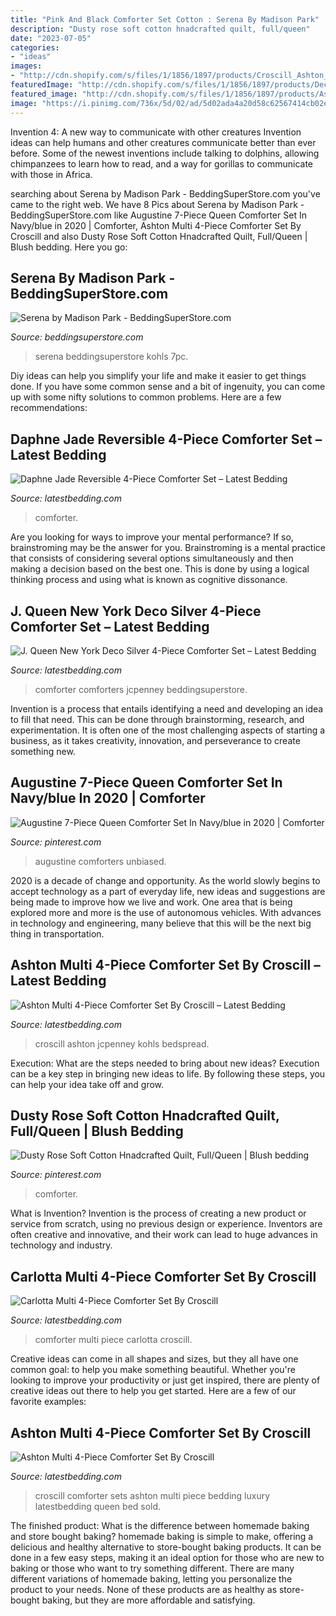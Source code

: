 ```yaml
---
title: "Pink And Black Comforter Set Cotton : Serena By Madison Park"
description: "Dusty rose soft cotton hnadcrafted quilt, full/queen"
date: "2023-07-05"
categories:
- "ideas"
images:
- "http://cdn.shopify.com/s/files/1/1856/1897/products/Croscill_Ashton_Multi_4-Piece_Comforter_Set_8f760ded-d49e-4235-a7d2-2cf5dc53367b_800x.jpg?v=1572063731"
featuredImage: "http://cdn.shopify.com/s/files/1/1856/1897/products/DecoSilver4-PieceComforterSet_1200x1200.jpg?v=1588155880"
featured_image: "http://cdn.shopify.com/s/files/1/1856/1897/products/Ashton_Multi_4-Piece_Comforter_Set_By_Croscill_1200x1200.jpg?v=1582797786"
image: "https://i.pinimg.com/736x/5d/02/ad/5d02ada4a20d58c62567414cb02ee037.jpg"
---
```



Invention 4: A new way to communicate with other creatures
Invention ideas can help humans and other creatures communicate better than ever before. Some of the newest inventions include talking to dolphins, allowing chimpanzees to learn how to read, and a way for gorillas to communicate with those in Africa.

	

		
searching about Serena by Madison Park - BeddingSuperStore.com you've came to the right web. We have 8 Pics about Serena by Madison Park - BeddingSuperStore.com like Augustine 7-Piece Queen Comforter Set In Navy/blue in 2020 | Comforter, Ashton Multi 4-Piece Comforter Set By Croscill and also Dusty Rose Soft Cotton Hnadcrafted Quilt, Full/Queen | Blush bedding. Here you go:
		
    
## Serena By Madison Park - BeddingSuperStore.com

<img loading=lazy src="http://www.beddingsuperstore.com/images/category/hi/23456.jpg" onerror="this.onerror=null;this.src='https://tse3.mm.bing.net/th?id=OIP.Zp840kOUWnbIXyLSqAxMAAHaHa&amp;pid=15.1';" alt="Serena by Madison Park - BeddingSuperStore.com">

_Source: beddingsuperstore.com_

>serena beddingsuperstore kohls 7pc. 

	

Diy ideas can help you simplify your life and make it easier to get things done. If you have some common sense and a bit of ingenuity, you can come up with some nifty solutions to common problems. Here are a few recommendations: 

    
## Daphne Jade Reversible 4-Piece Comforter Set – Latest Bedding

<img loading=lazy src="http://cdn.shopify.com/s/files/1/1856/1897/products/DAPHNE_ANGLE_aa2c222e-f1cc-47ef-a8b1-800dd14ee33e_1200x1200.jpg?v=1570436134" onerror="this.onerror=null;this.src='https://tse1.mm.bing.net/th?id=OIP.Pma5ZRHlVv0binh0q57avgHaHa&amp;pid=15.1';" alt="Daphne Jade Reversible 4-Piece Comforter Set – Latest Bedding">

_Source: latestbedding.com_

>comforter. 

	

Are you looking for ways to improve your mental performance? If so, brainstroming may be the answer for you. Brainstroming is a mental practice that consists of considering several options simultaneously and then making a decision based on the best one. This is done by using a logical thinking process and using what is known as cognitive dissonance.

    
## J. Queen New York Deco Silver 4-Piece Comforter Set – Latest Bedding

<img loading=lazy src="http://cdn.shopify.com/s/files/1/1856/1897/products/DecoSilver4-PieceComforterSet_1200x1200.jpg?v=1588155880" onerror="this.onerror=null;this.src='https://tse3.mm.bing.net/th?id=OIP.uljDoRs4Ra2rWuaH-f80tgHaHa&amp;pid=15.1';" alt="J. Queen New York Deco Silver 4-Piece Comforter Set – Latest Bedding">

_Source: latestbedding.com_

>comforter comforters jcpenney beddingsuperstore. 

	

Invention is a process that entails identifying a need and developing an idea to fill that need. This can be done through brainstorming, research, and experimentation. It is often one of the most challenging aspects of starting a business, as it takes creativity, innovation, and perseverance to create something new.

    
## Augustine 7-Piece Queen Comforter Set In Navy/blue In 2020 | Comforter

<img loading=lazy src="https://i.pinimg.com/736x/5d/02/ad/5d02ada4a20d58c62567414cb02ee037.jpg" onerror="this.onerror=null;this.src='https://tse3.mm.bing.net/th?id=OIP.0QcFMk-TX5YCF13xzxcfDAHaHa&amp;pid=15.1';" alt="Augustine 7-Piece Queen Comforter Set In Navy/blue in 2020 | Comforter">

_Source: pinterest.com_

>augustine comforters unbiased. 

	

2020 is a decade of change and opportunity. As the world slowly begins to accept technology as a part of everyday life, new ideas and suggestions are being made to improve how we live and work. One area that is being explored more and more is the use of autonomous vehicles. With advances in technology and engineering, many believe that this will be the next big thing in transportation.

    
## Ashton Multi 4-Piece Comforter Set By Croscill – Latest Bedding

<img loading=lazy src="http://cdn.shopify.com/s/files/1/1856/1897/products/Ashton_Multi_4-Piece_Comforter_Set_By_Croscill_1200x1200.jpg?v=1582797786" onerror="this.onerror=null;this.src='https://tse1.mm.bing.net/th?id=OIP.8CY8acansfS7RO06ETH-RwHaHa&amp;pid=15.1';" alt="Ashton Multi 4-Piece Comforter Set By Croscill – Latest Bedding">

_Source: latestbedding.com_

>croscill ashton jcpenney kohls bedspread. 

	

Execution: What are the steps needed to bring about new ideas?
Execution can be a key step in bringing new ideas to life. By following these steps, you can help your idea take off and grow.

    
## Dusty Rose Soft Cotton Hnadcrafted Quilt, Full/Queen | Blush Bedding

<img loading=lazy src="https://i.pinimg.com/736x/c8/53/44/c8534414ad1c4fe05fd306fc8401ea34.jpg" onerror="this.onerror=null;this.src='https://tse3.mm.bing.net/th?id=OIP.mt2nC5Atwjz7Gehk66FvcwHaGq&amp;pid=15.1';" alt="Dusty Rose Soft Cotton Hnadcrafted Quilt, Full/Queen | Blush bedding">

_Source: pinterest.com_

>comforter. 

	

What is Invention?
Invention is the process of creating a new product or service from scratch, using no previous design or experience. Inventors are often creative and innovative, and their work can lead to huge advances in technology and industry.

    
## Carlotta Multi 4-Piece Comforter Set By Croscill

<img loading=lazy src="http://cdn.shopify.com/s/files/1/1856/1897/products/Carlotta_Multi_4-Piece_Comforter_Set1_2407b433-a63a-44aa-a441-d4b89a55b306_800x.jpg?v=1572063811" onerror="this.onerror=null;this.src='https://tse4.mm.bing.net/th?id=OIP.Oz9VCUfsYb-WeNaN2e1gKgHaHa&amp;pid=15.1';" alt="Carlotta Multi 4-Piece Comforter Set By Croscill">

_Source: latestbedding.com_

>comforter multi piece carlotta croscill. 

	

Creative ideas can come in all shapes and sizes, but they all have one common goal: to help you make something beautiful. Whether you're looking to improve your productivity or just get inspired, there are plenty of creative ideas out there to help you get started. Here are a few of our favorite examples: 

    
## Ashton Multi 4-Piece Comforter Set By Croscill

<img loading=lazy src="http://cdn.shopify.com/s/files/1/1856/1897/products/Croscill_Ashton_Multi_4-Piece_Comforter_Set_8f760ded-d49e-4235-a7d2-2cf5dc53367b_800x.jpg?v=1572063731" onerror="this.onerror=null;this.src='https://tse1.mm.bing.net/th?id=OIP.j0FgQM1XPFQz1YcAxnpRjgHaHa&amp;pid=15.1';" alt="Ashton Multi 4-Piece Comforter Set By Croscill">

_Source: latestbedding.com_

>croscill comforter sets ashton multi piece bedding luxury latestbedding queen bed sold. 

	

The finished product: What is the difference between homemade baking and store bought baking?
homemade baking is simple to make, offering a delicious and healthy alternative to store-bought baking products. It can be done in a few easy steps, making it an ideal option for those who are new to baking or those who want to try something different. There are many different variations of homemade baking, letting you personalize the product to your needs. None of these products are as healthy as store-bought baking, but they are more affordable and satisfying.


